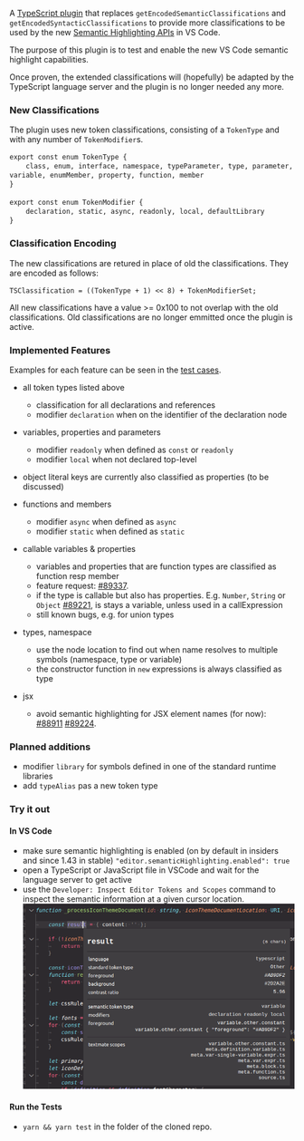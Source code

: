 A [TypeScript plugin](https://github.com/Microsoft/TypeScript/wiki/Writing-a-Language-Service-Plugin) that replaces `getEncodedSemanticClassifications` and `getEncodedSyntacticClassifications` to provide more classifications to be used by the new [Semantic Highlighting APIs](https://github.com/microsoft/vscode/wiki/Semantic-Highlighting-Overview) in VS Code.

The purpose of this plugin is to test and enable the new VS Code semantic highlight capabilities. 

Once proven, the extended classifications will (hopefully) be adapted by the TypeScript language server and the plugin is no longer needed any more.

### New Classifications

The plugin uses new token classifications, consisting of a `TokenType` and with any number of `TokenModifier`s.

```
export const enum TokenType {
	class, enum, interface, namespace, typeParameter, type, parameter, variable, enumMember, property, function, member
}

export const enum TokenModifier {
	declaration, static, async, readonly, local, defaultLibrary
}
```

### Classification Encoding

The new classifications are retured in place of old the classifications. They are encoded as follows:
```
TSClassification = ((TokenType + 1) << 8) + TokenModifierSet;

```

All new classifications have a value >= 0x100 to not overlap with the old classifications. Old classifications are no longer emmitted once the plugin is active.

### Implemented Features

Examples for each feature can be seen in the [test cases](https://github.com/aeschli/typescript-vscode-sh-plugin/blob/master/src/test/semanticTokens.test.ts).


- all token types listed above
  - classification for all declarations and references
  - modifier `declaration` when on the identifier of the declaration node

- variables, properties and parameters
  - modifier `readonly` when defined as `const` or `readonly`
  - modifier `local` when not declared top-level
- object literal keys are currently also classified as properties (to be discussed)
- functions and members
  - modifier `async` when defined as `async`
  - modifier `static` when defined as `static`
- callable variables & properties
  - variables and properties that are function types are classified as function resp member
  - feature request: [#89337](https://github.com/microsoft/vscode/issues/89337).
  - if the type is callable but also has properties. E.g. `Number`, `String` or `Object` [#89221](https://github.com/microsoft/vscode/issues/89221), is stays a variable, unless used in a callExpression
  - still known bugs, e.g. for union types 
- types, namespace
  - use the node location to find out when name resolves to multiple symbols (namespace, type or variable)
  - the constructor function in `new` expressions is always classified as type 
- jsx 
  - avoid semantic highlighting for JSX element names (for now): [#88911](https://github.com/microsoft/vscode/issues/88911) [#89224](https://github.com/microsoft/vscode/issues/89224).

### Planned additions
- modifier `library` for symbols defined in one of the standard runtime libraries
- add `typeAlias` pas a new token type


### Try it out

#### In VS Code
- make sure semantic highlighting is enabled (on by default in insiders and since 1.43 in stable)
   `"editor.semanticHighlighting.enabled": true`
- open a TypeScript or JavaScript file in VSCode and wait for the language server to get active
- use the `Developer: Inspect Editor Tokens and Scopes` command to inspect the semantic information at a given cursor location.
![Inspect Editor Tokens](./images/inspect-tokens.png)


#### Run the Tests

- `yarn && yarn test` in the folder of the cloned repo.
